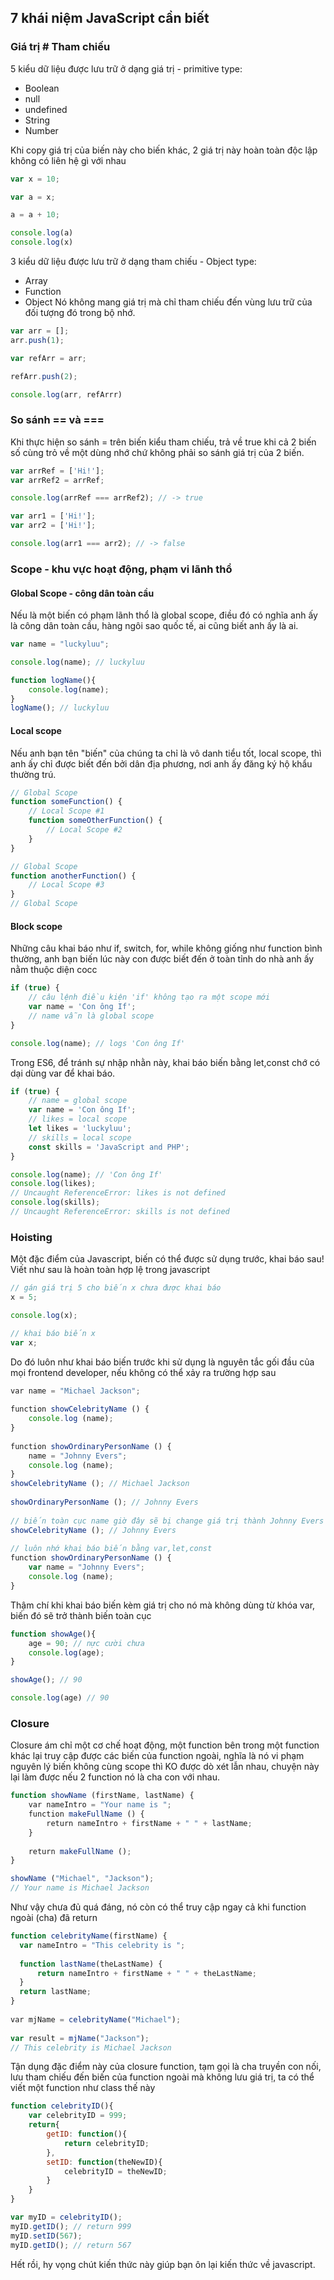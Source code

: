 ## 7 khái niệm JavaScript cần biết

### Giá trị # Tham chiếu
5 kiểu dữ liệu được lưu trữ ở dạng giá trị - primitive type:

- Boolean
- null
- undefined
- String
- Number

Khi copy giá trị của biến này cho biến khác, 2 giá trị này hoàn toàn độc lập không có liên hệ gì với nhau
```js
var x = 10;

var a = x;

a = a + 10;

console.log(a)
console.log(x)
```
3 kiểu dữ liệu được lưu trữ ở dạng tham chiếu - Object type:

- Array
- Function
- Object
Nó không mang giá trị mà chỉ tham chiếu đến vùng lưu trữ của đối tượng đó trong bộ nhớ.
```js
var arr = [];
arr.push(1);

var refArr = arr;

refArr.push(2);

console.log(arr, refArrr)
```
### So sánh == và ===
Khi thực hiện so sánh = trên biến kiểu tham chiếu, trả về true khi cả 2 biến số cùng trỏ về một dùng nhớ chứ không phải so sánh giá trị của 2 biến.
```js
var arrRef = ['Hi!'];
var arrRef2 = arrRef;

console.log(arrRef === arrRef2); // -> true

var arr1 = ['Hi!'];
var arr2 = ['Hi!'];

console.log(arr1 === arr2); // -> false
```
### Scope - khu vực hoạt động, phạm vi lãnh thổ
#### Global Scope - công dân toàn cầu
Nếu là một biến có phạm lãnh thổ là global scope, điều đó có nghĩa anh ấy là công dân toàn cầu, hàng ngôi sao quốc tế, ai cũng biết anh ấy là ai.
```js
var name = "luckyluu";

console.log(name); // luckyluu

function logName(){
    console.log(name);
}
logName(); // luckyluu
```
#### Local scope
Nếu anh bạn tên "biến" của chúng ta chỉ là vô danh tiểu tốt, local scope, thì anh ấy chỉ được biết đến bởi dân địa phương, nơi anh ấy đăng ký hộ khẩu thường trú.
```js
// Global Scope
function someFunction() {
    // Local Scope #1
    function someOtherFunction() {
        // Local Scope #2
    }
}

// Global Scope
function anotherFunction() {
    // Local Scope #3
}
// Global Scope
```
#### Block scope
Những câu khai báo như if, switch, for, while không giống như function bình thường, anh bạn biến lúc này con được biết đến ở toàn tỉnh do nhà anh ấy nằm thuộc diện cocc
```js
if (true) {
    // câu lệnh điều kiện 'if' không tạo ra một scope mới
    var name = 'Con ông If';
    // name vẫn là global scope
}

console.log(name); // logs 'Con ông If'
```
Trong ES6, để tránh sự nhập nhằn này, khai báo biến bằng let,const chớ có dại dùng var để khai báo.
```js
if (true) {
    // name = global scope
    var name = 'Con ông If';
    // likes = local scope
    let likes = 'luckyluu';
    // skills = local scope
    const skills = 'JavaScript and PHP';
}

console.log(name); // 'Con ông If'
console.log(likes);
// Uncaught ReferenceError: likes is not defined
console.log(skills);
// Uncaught ReferenceError: skills is not defined
```
### Hoisting
Một đặc điểm của Javascript, biến có thể được sử dụng trước, khai báo sau! Viết như sau là hoàn toàn hợp lệ trong javascript
```js
// gán giá trị 5 cho biến x chưa được khai báo
x = 5;

console.log(x);

// khai báo biến x
var x;
```
Do đó luôn như khai báo biến trước khi sử dụng là nguyên tắc gối đầu của mọi frontend developer, nếu không có thể xảy ra trường hợp sau
```js
​var name = "Michael Jackson";
​
​function showCelebrityName () {
    console.log (name);
}
​
​function showOrdinaryPersonName () {
    name = "Johnny Evers";
    console.log (name);
}
showCelebrityName (); // Michael Jackson​​
​
showOrdinaryPersonName (); // Johnny Evers​
​
// biến toàn cục name giờ đây sẽ bị change giá trị thành Johnny Evers ​
showCelebrityName (); // Johnny Evers​
​
​// luôn nhớ khai báo biến bằng var,let,const
​function showOrdinaryPersonName () {
    var name = "Johnny Evers";
    console.log (name);
}
```
Thậm chí khi khai báo biến kèm giá trị cho nó mà không dùng từ khóa var, biến đó sẽ trở thành biến toàn cục
```js
function showAge(){
    age = 90; // nực cười chưa
    console.log(age);
}

showAge(); // 90

console.log(age) // 90
```
### Closure
Closure ám chỉ một cơ chế hoạt động, một function bên trong một function khác lại truy cập được các biến của function ngoài, nghĩa là nó vi phạm nguyên lý biến không cùng scope thì KO được dò xét lẫn nhau, chuyện này lại làm được nếu 2 function nó là cha con với nhau.
```js
function showName (firstName, lastName) {
    ​var nameIntro = "Your name is ";
    ​function makeFullName () {
        ​return nameIntro + firstName + " " + lastName;
    }
    ​
    ​return makeFullName ();
}

showName ("Michael", "Jackson");
// Your name is Michael Jackson
```
Như vậy chưa đủ quá đáng, nó còn có thể truy cập ngay cả khi function ngoài (cha) đã return
```js
function celebrityName(firstName) {
  var nameIntro = "This celebrity is ";
  ​
  function lastName(theLastName) {
      return nameIntro + firstName + " " + theLastName;
  }
  return lastName;
}
​
​var mjName = celebrityName("Michael");
​
var result = mjName("Jackson");
// This celebrity is Michael Jackson
```
Tận dụng đặc điểm này của closure function, tạm gọi là cha truyền con nối, lưu tham chiếu đến biến của function ngoài mà không lưu giá trị, ta có thể viết một function như class thế này
```js
function celebrityID(){
    var celebrityID = 999;
    return{
        getID: function(){
            return celebrityID;
        },
        setID: function(theNewID){
            celebrityID = theNewID;
        }
    }
}

var myID = celebrityID();
myID.getID(); // return 999
myID.setID(567);
myID.getID(); // return 567
```

Hết rồi, hy vọng chút kiến thức này giúp bạn ôn lại kiến thức về javascript.
